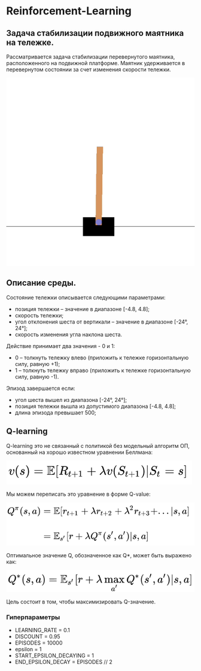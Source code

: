 # Reinforcement-Learning

## Задача стабилизации подвижного маятника на тележке.

Рассматривается задача стабилизации перевернутого маятника, расположенного на подвижной платформе. Маятник удерживается в перевернутом состоянии за счет изменения скорости тележки.

![Image alt](https://github.com/AntonLedyaev/Reinforcement-Learning/raw/main/img/cartpole.gif)


## Описание среды.

Состояние тележки описывается следующими параметрами:

* позиция тележки – значение в диапазоне [-4.8, 4.8];
* скорость тележки;
* угол отклонения шеста от вертикали – значение в диапазоне [-24°, 24°];
* скорость изменения угла наклона шеста.

Действие принимает два значения - 0 и 1:

* 0 – толкнуть тележку влево (приложить к тележке горизонтальную силу, равную +1);
* 1 – толкнуть тележку вправо (приложить к тележке горизонтальную силу, равную -1).

Эпизод завершается если:

* угол шеста вышел из диапазона [-24°, 24°];
* позиция тележки вышла из допустимого диапазона [-4.8, 4.8];
* длина эпизода превышает 500;


## Q-learning
Q-learning это не связанный с политикой без модельный алгоритм ОП, основанный на хорошо известном уравнении Беллмана:

![Image alt](https://github.com/AntonLedyaev/Reinforcement-Learning/raw/main/img/bellman1.png)

Мы можем переписать это уравнение в форме Q-value:

![Image alt](https://github.com/AntonLedyaev/Reinforcement-Learning/raw/main/img/bellman2.png)

Оптимальное значение Q, обозначенное как Q*, может быть выражено как:

![Image alt](https://github.com/AntonLedyaev/Reinforcement-Learning/raw/main/img/bellman.png)

Цель состоит в том, чтобы максимизировать Q-значение.

### Гиперпараметры

* LEARNING_RATE = 0.1
* DISCOUNT = 0.95
* EPISODES = 10000
* epsilon = 1
* START_EPSILON_DECAYING = 1
* END_EPSILON_DECAY = EPISODES // 2


